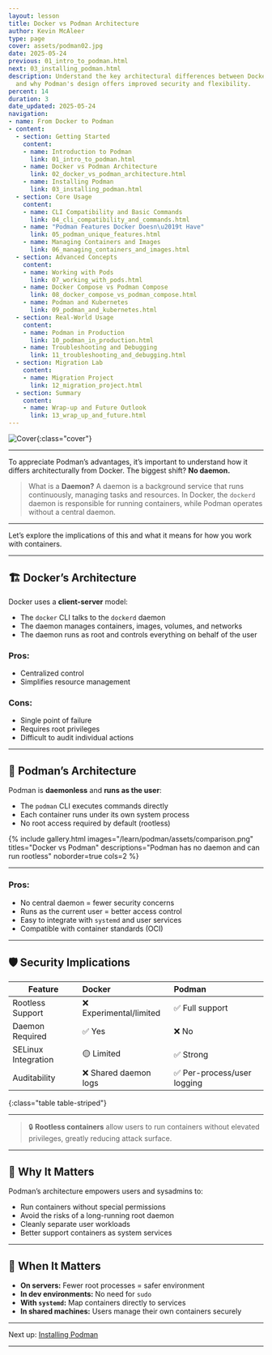 ```yaml
---
layout: lesson
title: Docker vs Podman Architecture
author: Kevin McAleer
type: page
cover: assets/podman02.jpg
date: 2025-05-24
previous: 01_intro_to_podman.html
next: 03_installing_podman.html
description: Understand the key architectural differences between Docker and Podman,
  and why Podman's design offers improved security and flexibility.
percent: 14
duration: 3
date_updated: 2025-05-24
navigation:
- name: From Docker to Podman
- content:
  - section: Getting Started
    content:
    - name: Introduction to Podman
      link: 01_intro_to_podman.html
    - name: Docker vs Podman Architecture
      link: 02_docker_vs_podman_architecture.html
    - name: Installing Podman
      link: 03_installing_podman.html
  - section: Core Usage
    content:
    - name: CLI Compatibility and Basic Commands
      link: 04_cli_compatibility_and_commands.html
    - name: "Podman Features Docker Doesn\u2019t Have"
      link: 05_podman_unique_features.html
    - name: Managing Containers and Images
      link: 06_managing_containers_and_images.html
  - section: Advanced Concepts
    content:
    - name: Working with Pods
      link: 07_working_with_pods.html
    - name: Docker Compose vs Podman Compose
      link: 08_docker_compose_vs_podman_compose.html
    - name: Podman and Kubernetes
      link: 09_podman_and_kubernetes.html
  - section: Real-World Usage
    content:
    - name: Podman in Production
      link: 10_podman_in_production.html
    - name: Troubleshooting and Debugging
      link: 11_troubleshooting_and_debugging.html
  - section: Migration Lab
    content:
    - name: Migration Project
      link: 12_migration_project.html
  - section: Summary
    content:
    - name: Wrap-up and Future Outlook
      link: 13_wrap_up_and_future.html
---
```



![Cover]({{page.cover}}){:class="cover"}

---

To appreciate Podman’s advantages, it’s important to understand how it differs architecturally from Docker. The biggest shift? **No daemon.**

> What is a **Daemon?** A daemon is a background service that runs continuously, managing tasks and resources. In Docker, the `dockerd` daemon is responsible for running containers, while Podman operates without a central daemon.

---

Let’s explore the implications of this and what it means for how you work with containers.

---

## 🏗️ Docker’s Architecture

Docker uses a **client-server** model:

- The `docker` CLI talks to the `dockerd` daemon
- The daemon manages containers, images, volumes, and networks
- The daemon runs as root and controls everything on behalf of the user

### Pros:
- Centralized control
- Simplifies resource management

### Cons:
- Single point of failure
- Requires root privileges
- Difficult to audit individual actions

---

## 🔧 Podman’s Architecture

Podman is **daemonless** and **runs as the user**:

- The `podman` CLI executes commands directly
- Each container runs under its own system process
- No root access required by default (rootless)

{% include gallery.html images="/learn/podman/assets/comparison.png" titles="Docker vs Podman" descriptions="Podman has no daemon and can run rootless" noborder=true cols=2 %}

---

### Pros:

- No central daemon = fewer security concerns
- Runs as the current user = better access control
- Easy to integrate with `systemd` and user services
- Compatible with container standards (OCI)

---

## 🛡️ Security Implications

| Feature               | Docker                  | Podman                       |
|----------------------|:------------------------|:-----------------------------|
| Rootless Support      | ❌ Experimental/limited | ✅ Full support               |
| Daemon Required       | ✅ Yes                  | ❌ No                         |
| SELinux Integration   | 🟡 Limited              | ✅ Strong                     |
| Auditability          | ❌ Shared daemon logs   | ✅ Per-process/user logging   |
{:class="table table-striped"}

---

> 🔒 **Rootless containers** allow users to run containers without elevated privileges, greatly reducing attack surface.

---

## 🧠 Why It Matters

Podman’s architecture empowers users and sysadmins to:

- Run containers without special permissions
- Avoid the risks of a long-running root daemon
- Cleanly separate user workloads
- Better support containers as system services

---

## 🚧 When It Matters

- **On servers:** Fewer root processes = safer environment
- **In dev environments:** No need for `sudo`
- **With `systemd`:** Map containers directly to services
- **In shared machines:** Users manage their own containers securely

---

Next up: [Installing Podman](03_installing_podman)

---
